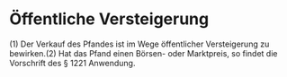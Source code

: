 # Öffentliche Versteigerung

(1) Der Verkauf des Pfandes ist im Wege öffentlicher Versteigerung zu bewirken.(2) Hat das Pfand einen Börsen- oder Marktpreis, so findet die Vorschrift des § 1221 Anwendung. 

